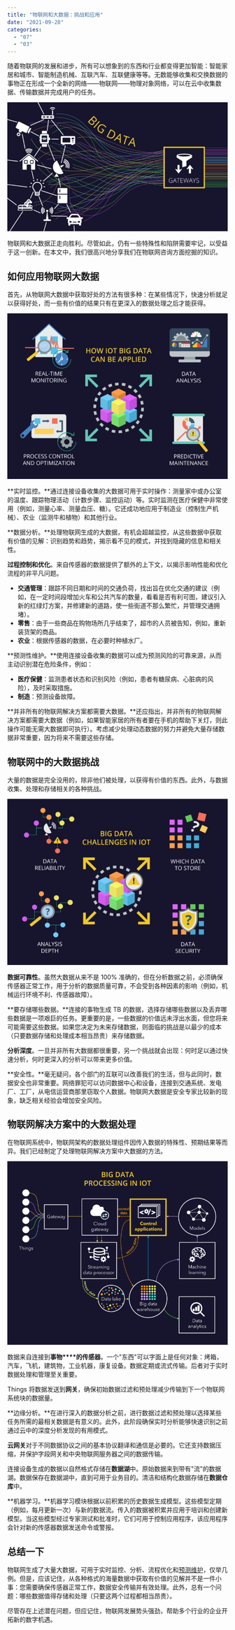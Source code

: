 ```yaml
---
title: "物联网和大数据：挑战和应用"
date: "2021-09-28"
categories: 
  - "07"
  - "03"
---
```


随着物联网的发展和进步，所有可以想象到的东西和行业都变得更加智能：智能家居和城市、智能制造机械、互联汽车、互联健康等等。无数能够收集和交换数据的事物正在形成一个全新的网络——物联网——物理对象网络，可以在云中收集数据、传输数据并完成用户的任务。

![](images/iot-big-data.jpg)

物联网和大数据正走向胜利。尽管如此，仍有一些特殊性和陷阱需要牢记，以受益于这一创新。在本文中，我们很高兴地分享我们在物联网咨询方面挖掘的知识。

## 如何应用物联网大数据

首先，从物联网大数据中获取好处的方法有很多种：在某些情况下，快速分析就足以获得好处，而一些有价值的结果只有在更深入的数据处理之后才能获得。

![](images/how-can-be-applied.jpg)

**实时监控。**通过连接设备收集的大数据可用于实时操作：测量家中或办公室的温度、跟踪物理活动（计数步骤、监控运动）等。实时监测在医疗保健中非常使用（例如，测量心率、测量血压、糖）。它还成功地应用于制造业（控制生产机械）、农业（监测牛和植物）和其他行业。

**数据分析。**处理物联网生成的大数据，有机会超越监控，从这些数据中获取有价值的见解：识别趋势和趋势，揭示看不见的模式，并找到隐藏的信息和相关性。

**过程控制和优化**。来自传感器的数据提供了额外的上下文，以揭示影响性能和优化流程的非平凡问题。

- **交通管理**：跟踪不同日期和时间的交通负荷，找出旨在优化交通的建议（例如，在一定时间段增加火车和公共汽车的数量，看看是否有利可图，建议引入新的红绿灯方案，并修建新的道路，使一些街道不那么繁忙，并管理交通拥堵）。
- **零售**：由于一些商品在购物场所几乎结束了，超市的人员被告知，例如，重新装货架的商品。
- **农业**：根据传感器的数据，在必要时种植水厂。

**预测性维护。**使用连接设备收集的数据可以成为预测风险的可靠来源，从而主动识别潜在危险条件，例如：

- **医疗保健**：监测患者状态和识别风险（例如，患者有糖尿病、心脏病的风险），及时采取措施。
- **制造**：预测设备故障。

**并非所有的物联网解决方案都需要大数据。**还应指出，并非所有的物联网解决方案都需要大数据（例如，如果智能家居的所有者要在手机的帮助下关灯，则此操作可能无需大数据即可执行）。考虑减少处理动态数据的努力并避免大量存储数据非常重要，因为将来不需要这些存储。

## 物联网中的大数据挑战

大量的数据是完全没用的，除非他们被处理，以获得有价值的东西。此外，与数据收集、处理和存储相关的各种挑战。

![](images/big-data-challenges.jpg)

**数据可靠性**。虽然大数据从来不是 100% 准确的，但在分析数据之前，必须确保传感器正常工作，用于分析的数据质量可靠，不会受到各种因素的影响（例如，机械运行环境不利、传感器故障）。

**要存储哪些数据。**连接的事物生成 TB 的数据，选择存储哪些数据以及丢弃哪些数据是一项艰巨的任务。更重要的是，一些数据的价值远未浮出水面，但您将来可能需要这些数据。如果您决定为未来存储数据，则面临的挑战是以最少的成本（只要数据存储和处理成本相当昂贵）来存储数据。

**分析深度**。一旦并非所有大数据都很重要，另一个挑战就会出现：何时足以通过快速分析，何时更深入的分析可以带来更多价值。

**安全性。**毫无疑问，各个部门的互联可以改善我们的生活，但与此同时，数据安全也非常重要。网络罪犯可以访问数据中心和设备，连接到交通系统、发电厂、工厂，从电信运营商那里窃取个人数据。物联网大数据是安全专家比较新的现象，缺乏相关经验会增加安全风险。

## 物联网解决方案中的大数据处理

在物联网系统中，物联网架构的数据处理组件因传入数据的特殊性、预期结果等而异。我们已经制定了处理物联网解决方案中大数据的方法。

![](images/big-data-processing_1.png)

数据来自连接到**事物****的传感器**。一个"东西"可以字面上是任何对象：烤箱，汽车，飞机，建筑物，工业机器，康复设备。数据定期或流式传输。后者对于实时数据处理和管理至关重要。

Things 将数据发送到**网关**，确保初始数据过滤和预处理减少传输到下一个物联网系统块的数据量。

**边缘分析。**在进行深入的数据分析之前，进行数据过滤和预处理以选择某些任务所需的最相关数据是有意义的。此外，此阶段确保实时分析能够快速识别之前通过云中的深度分析发现的有用模式。

**云网关**对于不同数据协议之间的基本协议翻译和通信是必要的。它还支持数据压缩，并保护字段网关和中央物联网服务器之间的数据传输。

连接设备生成的数据以自然格式存储在**数据湖**中。原始数据来到带有"流"的数据湖。数据保存在数据湖中，直到可用于业务目的。清洁和结构化数据存储在**数据仓库**中。

**机器学习。**机器学习模块根据以前积累的历史数据生成模型。这些模型定期（例如，每月更新一次）与新的数据流。传入的数据被积累并应用于培训和创建新模型。当这些模型经过专家测试和批准时，它们可用于控制应用程序，该应用程序会针对新的传感器数据发送命令或警报。

## 总结一下

物联网生成了大量大数据，可用于实时监控、分析、流程优化和[预测维护](https://www.datafocus.ai/)，仅举几例。但是，应该记住，从各种格式的海量数据中获取有价值的见解并不是一件小事：您需要确保传感器正常工作，数据安全传输并有效处理。此外，总有一个问题：哪些数据值得存储和处理（只要这两个过程都相当昂贵）。

尽管存在上述潜在问题，但应记住，物联网发展势头强劲，帮助多个行业的企业开拓新的数字机遇。
